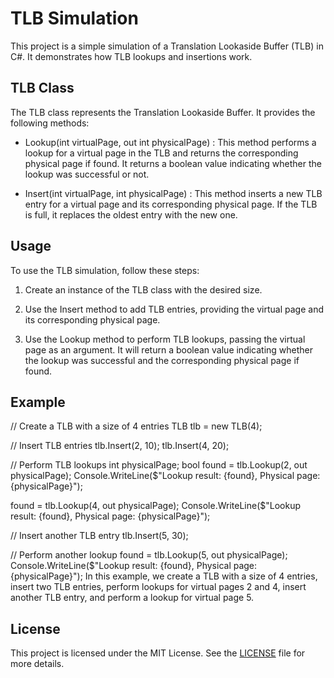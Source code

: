 # TLB Simulation

This project is a simple simulation of a Translation Lookaside Buffer (TLB) in C#. It demonstrates how TLB lookups and insertions work.

## TLB Class

The TLB class represents the Translation Lookaside Buffer. It provides the following methods:

-   Lookup(int virtualPage, out int physicalPage) : This method performs a lookup for a virtual page in the TLB and returns the corresponding physical page if found. It returns a boolean value indicating whether the lookup was successful or not.

-   Insert(int virtualPage, int physicalPage) : This method inserts a new TLB entry for a virtual page and its corresponding physical page. If the TLB is full, it replaces the oldest entry with the new one.

## Usage

To use the TLB simulation, follow these steps:

1. Create an instance of the TLB class with the desired size.

2. Use the Insert method to add TLB entries, providing the virtual page and its corresponding physical page.

3. Use the Lookup method to perform TLB lookups, passing the virtual page as an argument. It will return a boolean value indicating whether the lookup was successful and the corresponding physical page if found.

## Example

// Create a TLB with a size of 4 entries
TLB tlb = new TLB(4);

// Insert TLB entries
tlb.Insert(2, 10);
tlb.Insert(4, 20);

// Perform TLB lookups
int physicalPage;
bool found = tlb.Lookup(2, out physicalPage);
Console.WriteLine($"Lookup result: {found}, Physical page: {physicalPage}");

found = tlb.Lookup(4, out physicalPage);
Console.WriteLine($"Lookup result: {found}, Physical page: {physicalPage}");

// Insert another TLB entry
tlb.Insert(5, 30);

// Perform another lookup
found = tlb.Lookup(5, out physicalPage);
Console.WriteLine($"Lookup result: {found}, Physical page: {physicalPage}");
In this example, we create a TLB with a size of 4 entries, insert two TLB entries, perform lookups for virtual pages 2 and 4, insert another TLB entry, and perform a lookup for virtual page 5.

## License

This project is licensed under the MIT License. See the [LICENSE](LICENSE) file for more details.
